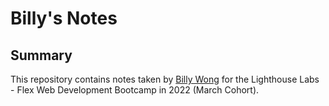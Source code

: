 # Billy's Notes

## Summary
This repository contains notes taken by [Billy Wong](https://github.com/bwong-yh) for the Lighthouse Labs - Flex Web Development Bootcamp in 2022 (March Cohort).